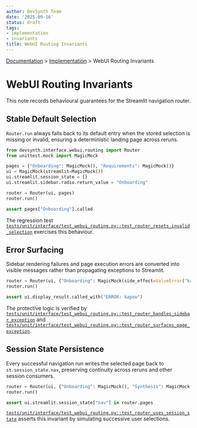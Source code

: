 ```yaml
---
author: DevSynth Team
date: '2025-09-16'
status: draft
tags:
- implementation
- invariants
title: WebUI Routing Invariants
---
```

<div class="breadcrumbs">
<a href="../index.md">Documentation</a> &gt; <a href="index.md">Implementation</a> &gt; WebUI Routing Invariants
</div>

# WebUI Routing Invariants

This note records behavioural guarantees for the Streamlit navigation router.

## Stable Default Selection

`Router.run` always falls back to its default entry when the stored selection is
missing or invalid, ensuring a deterministic landing page across reruns.

```python
from devsynth.interface.webui.routing import Router
from unittest.mock import MagicMock

pages = {"Onboarding": MagicMock(), "Requirements": MagicMock()}
ui = MagicMock(streamlit=MagicMock())
ui.streamlit.session_state = {}
ui.streamlit.sidebar.radio.return_value = "Onboarding"

router = Router(ui, pages)
router.run()

assert pages["Onboarding"].called
```

The regression test
[`tests/unit/interface/test_webui_routing.py::test_router_resets_invalid_selection`](../../tests/unit/interface/test_webui_routing.py)
exercises this behaviour.

## Error Surfacing

Sidebar rendering failures and page execution errors are converted into visible
messages rather than propagating exceptions to Streamlit.

```python
router = Router(ui, {"Onboarding": MagicMock(side_effect=ValueError("kapow"))})
router.run()

assert ui.display_result.called_with("ERROR: kapow")
```

The protective logic is verified by
[`tests/unit/interface/test_webui_routing.py::test_router_handles_sidebar_exception`](../../tests/unit/interface/test_webui_routing.py)
and
[`tests/unit/interface/test_webui_routing.py::test_router_surfaces_page_exception`](../../tests/unit/interface/test_webui_routing.py).

## Session State Persistence

Every successful navigation run writes the selected page back to
`st.session_state.nav`, preserving continuity across reruns and other session
consumers.

```python
router = Router(ui, {"Onboarding": MagicMock(), "Synthesis": MagicMock()})
router.run()

assert ui.streamlit.session_state["nav"] in router.pages
```

[`tests/unit/interface/test_webui_routing.py::test_router_uses_session_state`](../../tests/unit/interface/test_webui_routing.py)
asserts this invariant by simulating successive user selections.
